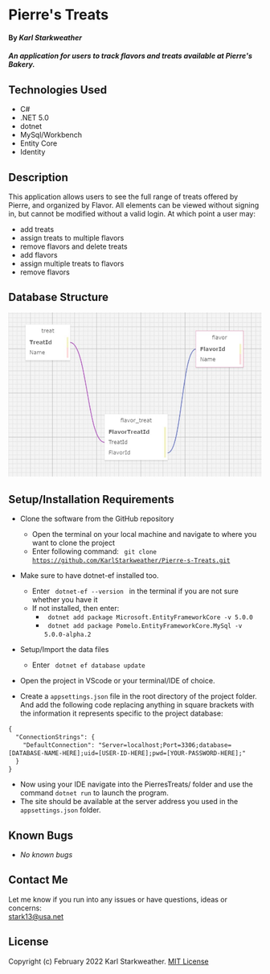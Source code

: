 # Pierre's Treats 

#### By _**Karl Starkweather**_

#### _An application for users to track flavors and treats available at Pierre's Bakery._

## Technologies Used

* C#
* .NET 5.0
* dotnet
* MySql/Workbench
* Entity Core
* Identity

## Description

This application allows users to see the full range of treats offered by Pierre, and organized by Flavor. All elements can be viewed without signing in, but cannot be modified without a valid login. At which point a user may:
* add treats
* assign treats to multiple flavors
* remove flavors and delete treats
* add flavors
* assign multiple treats to flavors
* remove flavors

## Database Structure

![Database Structure Image](PierresTreats/wwwroot/img/DatabaseImage.jpg)

## Setup/Installation Requirements
* Clone the software from the GitHub repository
    - Open the terminal on your local machine and navigate to where you want to clone the project
    - Enter following command: <code> git clone https://github.com/KarlStarkweather/Pierre-s-Treats.git </code>

* Make sure to have dotnet-ef installed too.<br>
    - Enter <code> dotnet-ef --version </code> in the terminal if you are not sure whether you have it
    - If not installed, then enter:
        - <code> dotnet add package Microsoft.EntityFrameworkCore -v 5.0.0 </code>
        - <code> dotnet add package Pomelo.EntityFrameworkCore.MySql -v 5.0.0-alpha.2 </code>
* Setup/Import the data files
    - Enter <code> dotnet ef database update </code>   
* Open the project in VScode or your terminal/IDE of choice.
* Create a <code>appsettings.json</code> file in the root directory of the project folder. And add the following code replacing anything in square brackets with the information it represents specific to the project database:
```
{
  "ConnectionStrings": {
    "DefaultConnection": "Server=localhost;Port=3306;database=[DATABASE-NAME-HERE];uid=[USER-ID-HERE];pwd=[YOUR-PASSWORD-HERE];"
  }
}

```

* Now using your IDE navigate into the PierresTreats/ folder and use the command <code>dotnet run</code> to launch the program. 
* The site should be available at the server address you used in the <code>appsettings.json</code> folder.


## Known Bugs

* _No known bugs_

## Contact Me

Let me know if you run into any issues or have questions, ideas or concerns:  
stark13@usa.net

## License


Copyright (c) February 2022 Karl Starkweather.
[MIT License](https://opensource.org/licenses/MIT)

